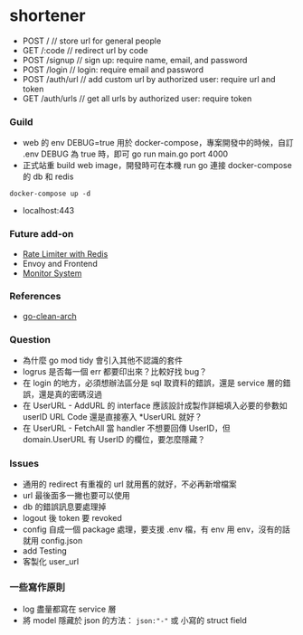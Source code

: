 # shortener

- POST /              // store url for general people
- GET /:code          // redirect url by code
- POST /signup        // sign up: require name, email, and password
- POST /login         // login: require email and password
- POST /auth/url      // add custom url by authorized user: require url and token
- GET /auth/urls      // get all urls by authorized user: require token

### Guild
- web 的 env DEBUG=true 用於 docker-compose，專案開發中的時候，自訂 .env DEBUG 為 true 時，即可 go run main.go port 4000
- 正式站重 build web image，開發時可在本機 run go 連接 docker-compose 的 db 和 redis

```
docker-compose up -d
```
- localhost:443

### Future add-on
- [Rate Limiter with Redis](https://github.com/ulule/limiter)
- Envoy and Frontend
- [Monitor System](https://blog.techbridge.cc/2019/08/26/how-to-use-prometheus-grafana-in-flask-app/)

### References
- [go-clean-arch](https://github.com/bxcodec/go-clean-arch)

### Question
- 為什麼 go mod tidy 會引入其他不認識的套件
- logrus 是否每一個 err 都要印出來？比較好找 bug？
- 在 login 的地方，必須想辦法區分是 sql 取資料的錯誤，還是 service 層的錯誤，還是真的密碼沒過
- 在 UserURL - AddURL 的 interface 應該設計成製作詳細填入必要的參數如 userID URL Code 還是直接塞入 *UserURL 就好？
- 在 UserURL - FetchAll 當 handler 不想要回傳 UserID，但 domain.UserURL 有 UserID 的欄位，要怎麼隱藏？

### Issues
- 通用的 redirect 有重複的 url 就用舊的就好，不必再新增檔案
- url 最後面多一撇也要可以使用
- db 的錯誤訊息要處理掉
- logout 後 token 要 revoked
- config 自成一個 package 處理，要支援 .env 檔，有 env 用 env，沒有的話就用 config.json
- add Testing
- 客製化 user_url

### 一些寫作原則
- log 盡量都寫在 service 層
- 將 model 隱藏於 json 的方法： `json:"-"` 或 小寫的 struct field